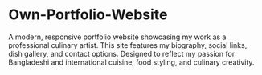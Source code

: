 # Own-Portfolio-Website
A modern, responsive portfolio website showcasing my work as a professional culinary artist. This site features my biography, social links, dish gallery, and contact options. Designed to reflect my passion for Bangladeshi and international cuisine, food styling, and culinary creativity.
